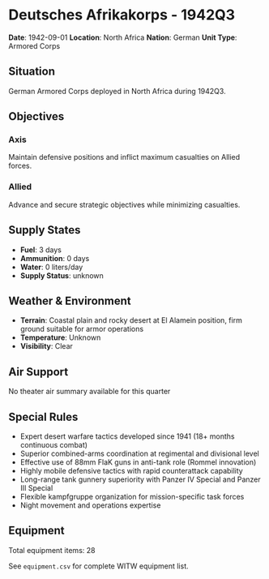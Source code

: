 # Deutsches Afrikakorps - 1942Q3

**Date**: 1942-09-01
**Location**: North Africa
**Nation**: German
**Unit Type**: Armored Corps

## Situation

German Armored Corps deployed in North Africa during 1942Q3.

## Objectives

### Axis
Maintain defensive positions and inflict maximum casualties on Allied forces.

### Allied
Advance and secure strategic objectives while minimizing casualties.

## Supply States

- **Fuel**: 3 days
- **Ammunition**: 0 days
- **Water**: 0 liters/day
- **Supply Status**: unknown

## Weather & Environment

- **Terrain**: Coastal plain and rocky desert at El Alamein position, firm ground suitable for armor operations
- **Temperature**: Unknown
- **Visibility**: Clear

## Air Support

No theater air summary available for this quarter

## Special Rules

- Expert desert warfare tactics developed since 1941 (18+ months continuous combat)
- Superior combined-arms coordination at regimental and divisional level
- Effective use of 88mm FlaK guns in anti-tank role (Rommel innovation)
- Highly mobile defensive tactics with rapid counterattack capability
- Long-range tank gunnery superiority with Panzer IV Special and Panzer III Special
- Flexible kampfgruppe organization for mission-specific task forces
- Night movement and operations expertise

## Equipment

Total equipment items: 28

See `equipment.csv` for complete WITW equipment list.
